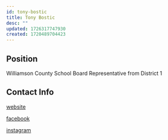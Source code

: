 ```yaml
---
id: tony-bostic
title: Tony Bostic
desc: ""
updated: 1726317747930
created: 1720489704423
---
```


## Position

Williamson County School Board Representative from District 1

## Contact Info

[website](https://www.tonybostic.com/)

[facebook](https://www.facebook.com/profile.php?id=61558779213149)

[instagram](https://www.instagram.com/tonybostic/)
